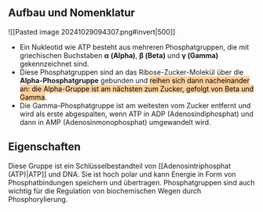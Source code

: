 ## Aufbau und Nomenklatur
![[Pasted image 20241029094307.png#invert|500]]
- Ein Nukleotid wie ATP besteht aus mehreren Phosphatgruppen, die mit griechischen Buchstaben **α (Alpha)**, **β (Beta)** und **γ (Gamma)** gekennzeichnet sind.
- Diese Phosphatgruppen sind an das Ribose-Zucker-Molekül über die **Alpha-Phosphatgruppe** gebunden und <mark style="background: #FFB86CA6;">reihen sich dann nacheinander an: die Alpha-Gruppe ist am nächsten zum Zucker, gefolgt von Beta und Gamma</mark>.
- Die Gamma-Phosphatgruppe ist am weitesten vom Zucker entfernt und wird als erste abgespalten, wenn ATP in ADP (Adenosindiphosphat) und dann in AMP (Adenosinmonophosphat) umgewandelt wird.

## Eigenschaften
Diese Gruppe ist ein Schlüsselbestandteil von [[Adenosintriphosphat (ATP)|ATP]] und DNA. Sie ist hoch polar und kann Energie in Form von Phosphatbindungen speichern und übertragen. Phosphatgruppen sind auch wichtig für die Regulation von biochemischen Wegen durch Phosphorylierung.